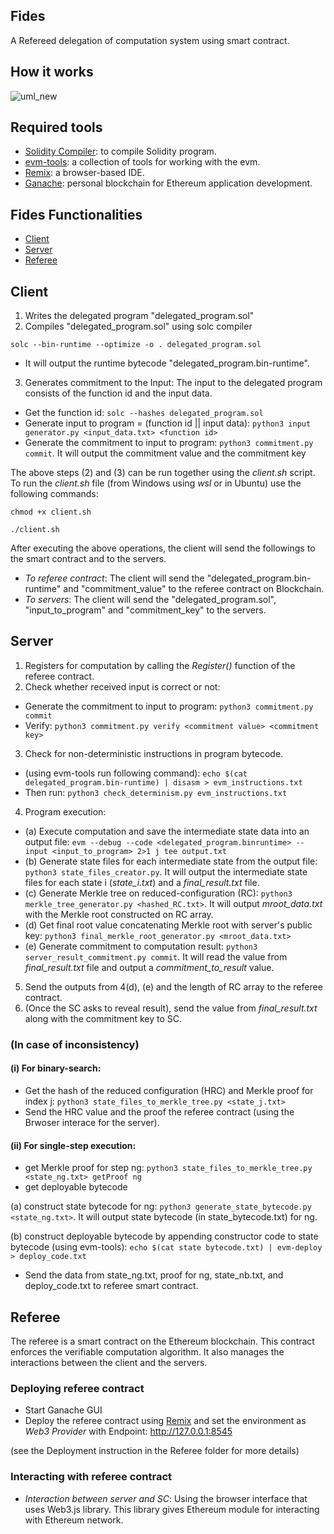 ## Fides
A Refereed delegation of computation system using smart contract. 

## How it works
![uml_new](https://user-images.githubusercontent.com/75406127/101208983-39252d80-3630-11eb-94c3-e1ea0d91231a.jpg)

## Required tools
- [Solidity Compiler](https://docs.soliditylang.org/en/v0.5.17/installing-solidity.html): to compile Solidity program.
- [evm-tools](https://github.com/CoinCulture/evm-tools): a collection of tools for working with the evm.
- [Remix](https://remix.ethereum.org/): a browser-based IDE.
- [Ganache](https://www.trufflesuite.com/ganache): personal blockchain for Ethereum application development.

## Fides Functionalities
- [Client](#client)
- [Server](#server)
- [Referee](#referee)


## Client
1. Writes the delegated program  "delegated_program.sol"
2. Compiles "delegated_program.sol" using solc compiler
```
solc --bin-runtime --optimize -o . delegated_program.sol
```
- It will output the runtime bytecode "delegated_program.bin-runtime".
3. Generates commitment to the Input: The input to the delegated program consists of the function id and the input data.

- Get the function id: `solc --hashes delegated_program.sol`
- Generate input to program = (function id || input data): `python3 input generator.py <input_data.txt> <function id>`
- Generate the commitment to input to program: `python3 commitment.py commit`. It will output the commitment value and the commitment key

The above steps (2) and (3) can be run together using the *client.sh* script. To run the *client.sh* file (from Windows using *wsl* or in Ubuntu) use the following commands:
```
chmod +x client.sh
```
```
./client.sh
```


After executing the above operations, the client will send the followings to the smart contract and
to the servers.
- *To referee contract*: The client will send the "delegated_program.bin-runtime" and "commitment_value"
to the referee contract on Blockchain.
- *To servers*: The client will send the "delegated_program.sol", "input_to_program" and "commitment_key" to the servers.

## Server
1. Registers for computation by calling the *Register()* function of the referee contract.
2. Check whether received input is correct or not:
- Generate the commitment to input to program: `python3 commitment.py commit`
- Verify: `python3 commitment.py verify <commitment value> <commitment key>`
3. Check for non-deterministic instructions in program bytecode.
- (using evm-tools run following command): `echo $(cat delegated_program.bin-runtime) | disasm > evm_instructions.txt`
- Then run: `python3 check_determinism.py evm_instructions.txt`

4. Program execution:
- (a) Execute computation and save the intermediate state data into an output file:
`evm --debug --code <delegated_program.binruntime> --input <input_to_program> 2>1 j tee output.txt`
- (b) Generate state files for each intermediate state from the output file: `python3 state_files_creator.py`. It will output the intermediate state files for each state i (*state_i.txt*) and a *final_result.txt* file.
- (c) Generate Merkle tree on reduced-configuration (RC): `python3 merkle_tree_generator.py <hashed_RC.txt>`. It will output *mroot_data.txt* with the Merkle root constructed on RC array.
- (d) Get final root value concatenating Merkle root with server's public key: `python3 final_merkle_root_generator.py <mroot_data.txt>`
- (e) Generate commitment to computation result: `python3 server_result_commitment.py commit`. It will read the value from *final_result.txt* file and output a *commitment_to_result* value.

5. Send the outputs from 4(d), (e) and the length of RC array to the referee contract.
6. (Once the SC asks to reveal result), send the value from *final_result.txt* along with the commitment key to SC.
### (In case of inconsistency)

#### (i) For binary-search:
- Get the hash of the reduced configuration (HRC) and Merkle proof for index j: `python3 state_files_to_merkle_tree.py <state_j.txt>`
- Send the HRC value and the proof the referee contract (using the Brwoser interace for the server).
#### (ii) For single-step execution:
- get Merkle proof for step ng: `python3 state_files_to_merkle_tree.py <state_ng.txt> getProof ng`
- get deployable bytecode

(a) construct state bytecode for ng: `python3 generate_state_bytecode.py <state_ng.txt>`. It will output state bytecode (in state_bytecode.txt) for ng.

(b) construct deployable bytecode by appending constructor code to state bytecode (using evm-tools):
`echo $(cat state bytecode.txt) | evm-deploy > deploy_code.txt`
- Send the data from state_ng.txt, proof for ng, state_nb.txt, and deploy_code.txt to referee smart contract.

## Referee
The referee is a smart contract on the Ethereum blockchain. This contract enforces the verifiable computation algorithm. It also manages
the interactions between the client and the servers. 

### Deploying referee contract
- Start Ganache GUI
- Deploy the referee contract using [Remix](https://remix.ethereum.org/) and set the environment as *Web3 Provider* with Endpoint: http://127.0.0.1:8545 

(see the Deployment instruction in the Referee folder for more details)
### Interacting with referee contract
- *Interaction between server and SC*: Using the browser interface that uses Web3.js library. This library gives Ethereum module for interacting with Ethereum network. 
 

